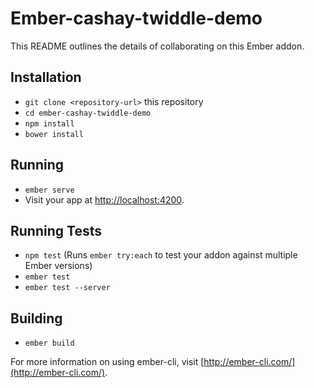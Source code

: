 # Ember-cashay-twiddle-demo

This README outlines the details of collaborating on this Ember addon.

## Installation

* `git clone <repository-url>` this repository
* `cd ember-cashay-twiddle-demo`
* `npm install`
* `bower install`

## Running

* `ember serve`
* Visit your app at [http://localhost:4200](http://localhost:4200).

## Running Tests

* `npm test` (Runs `ember try:each` to test your addon against multiple Ember versions)
* `ember test`
* `ember test --server`

## Building

* `ember build`

For more information on using ember-cli, visit [http://ember-cli.com/](http://ember-cli.com/).
